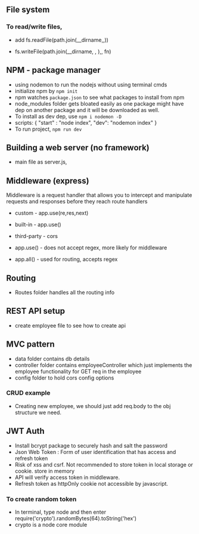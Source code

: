 ## File system

### To read/write files,

- add fs.readFile(path.join(\_\_dirname,<foldername>,<filename>))

- fs.writeFile(path.join(\_\_dirname, <folder>, <file>),<content to write>, fn)

## NPM - package manager

- using nodemon to run the nodejs without using terminal cmds
- initialize npm by `npm init`
- npm watches `package.json` to see what packages to install from npm
- node_modules folder gets bloated easily as one package might have dep on another package and it will be downloaded as well.
- To install as dev dep, use `npm i nodemon -D`
- scripts: {
  "start" : "node index",
  "dev": "nodemon index"
  }
- To run project, `npm run dev`

## Building a web server (no framework)

- main file as server.js,

## Middleware (express)

Middleware is a request handler that allows you to intercept and manipulate requests and responses before they reach route handlers

- custom - app.use(re,res,next)
- built-in - app.use()
- third-party - cors

- app.use() - does not accept regex, more likely for middleware
- app.all() - used for routing, accepts regex

## Routing

- Routes folder handles all the routing info

## REST API setup

- create employee file to see how to create api

## MVC pattern

- data folder contains db details
- controller folder contains employeeController which just implements the employee functionality for GET req in the employee
- config folder to hold cors config options

### CRUD example

- Creating new employee, we should just add req.body to the obj structure we need.

## JWT Auth

- Install bcrypt package to securely hash and salt the password
- Json Web Token : Form of user identification that has access and refresh token
- Risk of xss and csrf. Not recommended to store token in local storage or cookie. store in memory
- API will verify access token in middleware.
- Refresh token as httpOnly cookie not accessible by javascript.

### To create random token

- In terminal, type node and then enter require('crypto').randomBytes(64).toString('hex')
- crypto is a node core module
